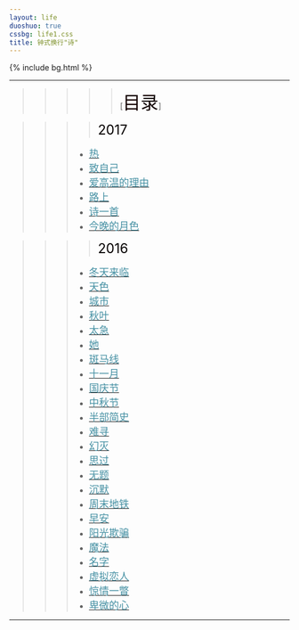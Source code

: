 ```yaml
---
layout: life
duoshuo: true
cssbg: life1.css
title: 钟式换行"诗"
---      
```


{% include bg.html %}

-----------

>>>>>[<font color="#100" size = "6px">目录</font>]

>>>>  <font color="#50" size = "5px">2017</font>
>>> - [<font color="#4590a3" size = "4px">热</font>](/life/poem/moonNight)
>>> - [<font color="#4590a3" size = "4px">致自己</font>](/life/poem/moonNight)
>>> - [<font color="#4590a3" size = "4px">爱高温的理由</font>](/life/poem/moonNight)
>>> - [<font color="#4590a3" size = "4px">路上</font>](/life/poem/moonNight)
>>> - [<font color="#4590a3" size = "4px">诗一首</font>](/life/poem/moonNight)
>>> - [<font color="#4590a3" size = "4px">今晚的月色</font>](/life/poem/moonNight)

>>>>  <font color="#50" size = "5px">2016</font>
>>> - [<font color="#4590a3" size = "4px">冬天来临</font>](/life/poem/winter)
>>> - [<font color="#4590a3" size = "4px">天色</font>](/life/poem/sky)
>>> - [<font color="#4590a3" size = "4px">城市</font>](/life/poem/city)
>>> - [<font color="#4590a3" size = "4px">秋叶</font>](/life/poem/leaf)
>>> - [<font color="#4590a3" size = "4px">太急</font>](/life/poem/impatient)
>>> - [<font color="#4590a3" size = "4px">她</font>](/life/poem/her)
>>> - [<font color="#4590a3" size = "4px">斑马线</font>](/life/poem/ZebraCcrossing)
>>> - [<font color="#4590a3" size = "4px">十一月</font>](/life/poem/november)
>>> - [<font color="#4590a3" size = "4px">国庆节</font>](/life/poem/NationalDay)
>>> - [<font color="#4590a3" size = "4px">中秋节</font>](/life/poem/Mid-AutumnFestival)
>>> - [<font color="#4590a3" size = "4px">半部简史</font>](/life/poem/history)
>>> - [<font color="#4590a3" size = "4px">难寻</font>](/life/poem/2016-09-07)
>>> - [<font color="#4590a3" size = "4px">幻灭</font>](/life/poem/2016-09-05)
>>> - [<font color="#4590a3" size = "4px">思过</font>](/life/poem/2016-09-01)
>>> - [<font color="#4590a3" size = "4px">无题</font>](/life/poem/2016-06-18)
>>> - [<font color="#4590a3" size = "4px">沉默</font>](/life/poem/silent)
>>> - [<font color="#4590a3" size = "4px">周末地铁</font>](/life/poem/subway)
>>> - [<font color="#4590a3" size = "4px">早安</font>](/life/poem/goodMorning)
>>> - [<font color="#4590a3" size = "4px">阳光欺骗</font>](/life/poem/sunshine)
>>> - [<font color="#4590a3" size = "4px">魔法</font>](/life/poem/magic)
>>> - [<font color="#4590a3" size = "4px">名字</font>](/life/poem/name)
>>> - [<font color="#4590a3" size = "4px">虚拟恋人</font>](/life/poem/lover)
>>> - [<font color="#4590a3" size = "4px">惊情一瞥</font>](/life/poem/2016-09-13)
>>> - [<font color="#4590a3" size = "4px">卑微的心</font>](/life/poem/2016-09-09)

-----------

